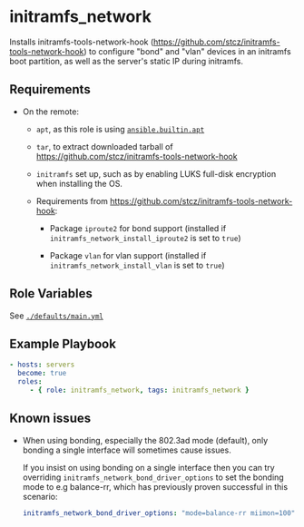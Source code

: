 <!--
SPDX-FileCopyrightText: 2022 Risk.Ident GmbH <contact@riskident.com>

SPDX-License-Identifier: CC-BY-4.0
-->

# initramfs\_network

Installs initramfs-tools-network-hook (<https://github.com/stcz/initramfs-tools-network-hook>)
to configure "bond" and "vlan" devices in an initramfs boot partition, as well
as the server's static IP during initramfs.

## Requirements

- On the remote:

  - `apt`, as this role is using [`ansible.builtin.apt`](https://docs.ansible.com/ansible/latest/collections/ansible/builtin/apt_module.html#requirements)

  - `tar`, to extract downloaded tarball of <https://github.com/stcz/initramfs-tools-network-hook>

  - `initramfs` set up, such as by enabling LUKS full-disk encryption
    when installing the OS.

  - Requirements from <https://github.com/stcz/initramfs-tools-network-hook>:

    - Package `iproute2` for bond support
      (installed if `initramfs_network_install_iproute2` is set to `true`)

    - Package `vlan` for vlan support
      (installed if `initramfs_network_install_vlan` is set to `true`)

## Role Variables

See [`./defaults/main.yml`](./defaults/main.yml)

## Example Playbook

```yaml
- hosts: servers
  become: true
  roles:
     - { role: initramfs_network, tags: initramfs_network }
```

## Known issues

- When using bonding, especially the 802.3ad mode (default),
  only bonding a single interface will sometimes cause issues.

  If you insist on using bonding on a single interface then you can try
  overriding `initramfs_network_bond_driver_options` to set the bonding mode
  to e.g balance-rr, which has previously proven successful in this scenario:

  ```yaml
  initramfs_network_bond_driver_options: "mode=balance-rr miimon=100"
  ```
